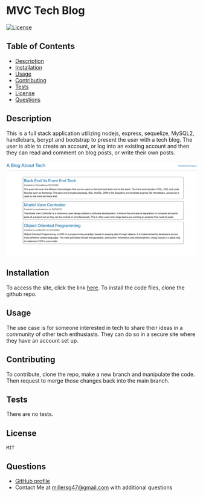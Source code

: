 # MVC Tech Blog

[![License](https://img.shields.io/badge/License-MIT-yellow.svg)](https://opensource.org/licenses/MIT)

## Table of Contents

- [Description](#description)
- [Installation](#installation)
- [Usage](#usage)
- [Contributing](#contributing)
- [Tests](#tests)
- [License](#license)
- [Questions](#questions)

## Description

This is a full stack application utilizing nodejs, express, sequelize, MySQL2, handlebars, bcrypt and bootstrap to present the user with a tech blog. The user is able to create an account, or log into an existing account and then they can read and comment on blog posts, or write their own posts.

![a screenshot of the homepage of the website showing a login navigation in the upper right corner, and three blog posts. ](./assets/tech_blog_homepage.png)

## Installation

To access the site, click the link [here](https://tech-blog-mvc-sgm.herokuapp.com/). To install the code files, clone the github repo.

## Usage

The use case is for someone interested in tech to share their ideas in a community of other tech enthusiasts. They can do so in a secure site where they have an account set up.

## Contributing

To contribute, clone the repo, make a new branch and manipulate the code. Then request to merge those changes back into the main branch.

## Tests

There are no tests.

## License

    MIT

## Questions

- [GitHub profile](https://github.com/millersg47)
- Contact Me at millersg47@gmail.com with additional questions
